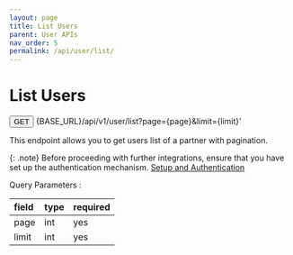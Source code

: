 ```yaml
---
layout: page
title: List Users
parent: User APIs
nav_order: 5
permalink: /api/user/list/
---
```


# List Users

<button type="button" name="button" class="btn btn-purple fs-1">GET</button>
{BASE_URL}/api/v1/user/list?page={page}&limit={limit}'

This endpoint allows you to get users list of a partner with pagination.

{: .note}
Before proceeding with further integrations, ensure that you have set up the authentication mechanism. [Setup and Authentication](/trydoc.github.io/setup)

Query Parameters :

| field     | type      | required  |
|:----------|:----------|:----------|
| page      | int       | yes       |
| limit     | int       | yes       |
